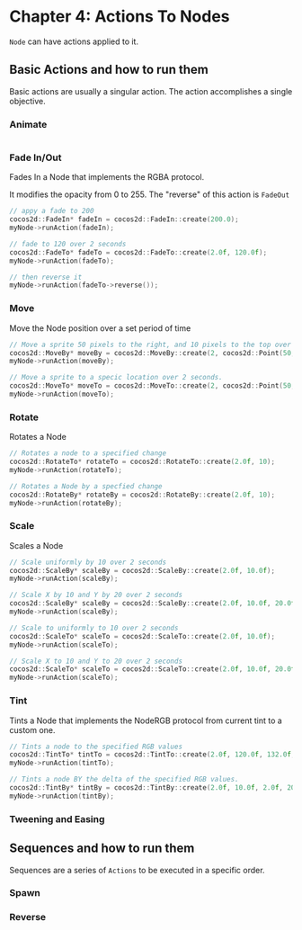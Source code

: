 # Chapter 4: Actions To Nodes

`Node` can have actions applied to it.

## Basic Actions and how to run them
Basic actions are usually a singular action. The action accomplishes a single objective. 
        
### Animate
```cpp

```        
### Fade In/Out
Fades In a Node that implements the RGBA protocol.

It modifies the opacity from 0 to 255. The "reverse" of this action is `FadeOut`
```cpp
// appy a fade to 200
cocos2d::FadeIn* fadeIn = cocos2d::FadeIn::create(200.0);
myNode->runAction(fadeIn);

// fade to 120 over 2 seconds
cocos2d::FadeTo* fadeTo = cocos2d::FadeTo::create(2.0f, 120.0f);
myNode->runAction(fadeTo);

// then reverse it
myNode->runAction(fadeTo->reverse());
```
### Move
Move the Node position over a set period of time
```cpp
// Move a sprite 50 pixels to the right, and 10 pixels to the top over 2 seconds.
cocos2d::MoveBy* moveBy = cocos2d::MoveBy::create(2, cocos2d::Point(50,10));
myNode->runAction(moveBy);

// Move a sprite to a specic location over 2 seconds.
cocos2d::MoveTo* moveTo = cocos2d::MoveTo::create(2, cocos2d::Point(50,10));
myNode->runAction(moveTo);
```       
### Rotate
Rotates a Node
```cpp
// Rotates a node to a specified change
cocos2d::RotateTo* rotateTo = cocos2d::RotateTo::create(2.0f, 10);
myNode->runAction(rotateTo);

// Rotates a Node by a specfied change    
cocos2d::RotateBy* rotateBy = cocos2d::RotateBy::create(2.0f, 10);
myNode->runAction(rotateBy);    
```      
### Scale
Scales a Node
```cpp
// Scale uniformly by 10 over 2 seconds
cocos2d::ScaleBy* scaleBy = cocos2d::ScaleBy::create(2.0f, 10.0f);
myNode->runAction(scaleBy);

// Scale X by 10 and Y by 20 over 2 seconds    
cocos2d::ScaleBy* scaleBy = cocos2d::ScaleBy::create(2.0f, 10.0f, 20.0f);
myNode->runAction(scaleBy);

// Scale to uniformly to 10 over 2 seconds
cocos2d::ScaleTo* scaleTo = cocos2d::ScaleTo::create(2.0f, 10.0f);
myNode->runAction(scaleTo);

// Scale X to 10 and Y to 20 over 2 seconds
cocos2d::ScaleTo* scaleTo = cocos2d::ScaleTo::create(2.0f, 10.0f, 20.0f);
myNode->runAction(scaleTo);
```        
### Tint
Tints a Node that implements the NodeRGB protocol from current tint to a custom one.
```cpp
// Tints a node to the specified RGB values
cocos2d::TintTo* tintTo = cocos2d::TintTo::create(2.0f, 120.0f, 132.0f, 196.0f);
myNode->runAction(tintTo);

// Tints a node BY the delta of the specified RGB values.
cocos2d::TintBy* tintBy = cocos2d::TintBy::create(2.0f, 10.0f, 2.0f, 20.0f);
myNode->runAction(tintBy);
```
### Tweening and Easing
    
## Sequences and how to run them
Sequences are a series of `Actions` to be executed in a specific order.
        
### Spawn
        
### Reverse    
 

